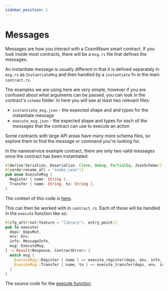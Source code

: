 ```yaml
---
sidebar_position: 1
---
```


# Messages

Messages are how you interact with a CosmWasm smart contract. If you look inside most contracts, there will be a
`msg.rs` file that defines the messages.

An instantiate message is usually different in that it is defined separately in `msg.rs` as `InstantiateMsg` and then
handled by a `instantiate` fn in the main `contract.rs`.

The examples we are using here are very simple, however if you are confused about what arguments can be passed, you can
look in the contract's `schema` folder. In here you will see at least two relevant files:

- `instantiate_msg.json` - the expected shape and and types for the instantiate message
- `execute_msg.json` - the expected shape and types for each of the messages that the contract can use to execute an
  action

Some contracts with large API areas have many more schema files, so explore them to find the message or command you're
looking for.

In the nameservice example contract, there are only two valid messages once the contract has been instantiated:

```rust
#[derive(Serialize, Deserialize, Clone, Debug, PartialEq, JsonSchema)]
#[serde(rename_all = "snake_case")]
pub enum ExecuteMsg {
  Register { name: String },
  Transfer { name: String, to: String },
}
```

The context of this code is
[here](https://github.com/InterWasm/cw-contracts/blob/main/contracts/nameservice/src/msg.rs#L13).

This can then be worked with in `contract.rs`. Each of these will be handled in the `execute` function like so:

```rust
#[cfg_attr(not(feature = "library"), entry_point)]
pub fn execute(
  deps: DepsMut,
  env: Env,
  info: MessageInfo,
  msg: ExecuteMsg,
) -> Result<Response, ContractError> {
  match msg {
    ExecuteMsg::Register { name } => execute_register(deps, env, info, name),
    ExecuteMsg::Transfer { name, to } => execute_transfer(deps, env, info, name, to),
  }
}
```

The source code for
the [execute function](https://github.com/InterWasm/cw-contracts/blob/main/contracts/nameservice/src/contract.rs#L31).
